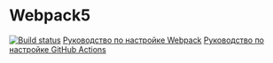 # Webpack5
[![Build status](https://ci.appveyor.com/api/projects/status/aojtsxbjw1naiciy?svg=true)](https://ci.appveyor.com/project/AnastasiiaKorch/ahj-testing)
[Руководство по настройке Webpack](https://webpack.js.org/guides/)
[Руководство по настройке GitHub Actions](https://docs.github.com/en/actions/quickstart)

